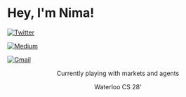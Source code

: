 <h1>Hey, I'm Nima! </h1>

  

<p  align="center">


<a  href="https://twitter.com/PourjafarNima"><img  src="https://img.shields.io/badge/-pourjafarnima-628FDB?style=for-the-badge&amp;logo=Twitter&amp;logoColor=white&amp;link=https://twitter.com/PourjafarNima"  alt="Twitter"></a>

<a  href="https://nimapourjafar.medium.com/"><img  src="https://img.shields.io/badge/-nimapourjafar-2A3752?style=for-the-badge&amp;logo=Medium&amp;logoColor=white&amp;link=https://nimapourjafar.medium.com/"  alt="Medium"></a>

<a  href="mailto:nima.pourjafar123@gmail.com"><img  src="https://img.shields.io/badge/-nima.pourjafar123@gmail.com-610cff?style=for-the-badge&amp;logo=Gmail&amp;logoColor=white&amp;link=mailto:nima.pourjafar123@gmail.com"  alt="Gmail"></a>

</p>

<p  align="center">Currently playing with markets and agents</p>

<p  align="center">Waterloo CS 28'</p>
  


